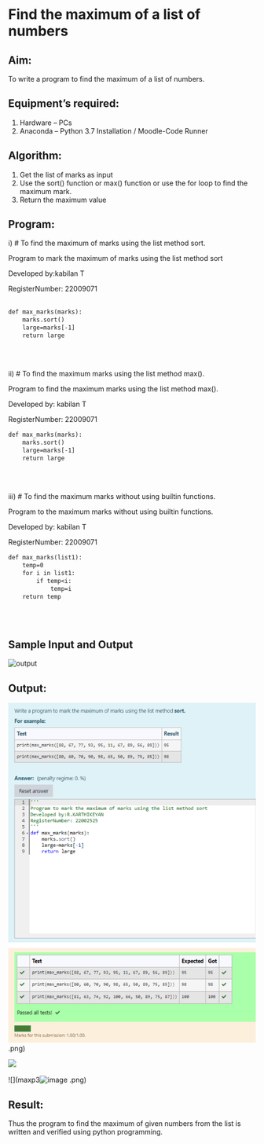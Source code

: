 # Find the maximum of a list of numbers
## Aim:
To write a program to find the maximum of a list of numbers.
## Equipment’s required:
1.	Hardware – PCs
2.	Anaconda – Python 3.7 Installation / Moodle-Code Runner
## Algorithm:
1.	Get the list of marks as input
2.	Use the sort() function or max() function or use the for loop to find the maximum mark.
3.	Return the maximum value
## Program:

i)	# To find the maximum of marks using the list method sort.

Program to mark the maximum of marks using the list method sort

Developed by:kabilan T 

RegisterNumber: 22009071
```

def max_marks(marks):
    marks.sort()
    large=marks[-1]
    return large
    



```

ii)	# To find the maximum marks using the list method max().

Program to find the maximum marks using the list method max().

Developed by: kabilan T

RegisterNumber: 22009071


```
def max_marks(marks):
    marks.sort()
    large=marks[-1]
    return large
    



```

iii) # To find the maximum marks without using builtin functions.

Program to the maximum marks without using builtin functions.

Developed by: kabilan T

RegisterNumber: 22009071

```
def max_marks(list1):
    temp=0
    for i in list1:
        if temp<i:
            temp=i
    return temp        
    



```
## Sample Input and Output
![output](./img/max_marks1.jpg) 

## Output:
![](maxp1.png)
.png)

![](maxp2"C:\Users\kabilan\Pictures\Screenshots\Screenshot_20230125_115708.png".png)

![](maxp3![image](https://user-images.githubusercontent.com/120206067/214652594-38036ba8-8508-498e-a229-ed69267a9249.png)
.png)

## Result:
Thus the program to find the maximum of given numbers from the list is written and verified using python programming.
